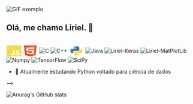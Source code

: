  ![GIF exemplo](https://i.imgur.com/njH8XIX.gif)


## Olá, me chamo Liriel.  👋

<div style="display: inline_block"><br>
  <img align="center" alt="Liriel-Js" height="30" width="40" src="https://raw.githubusercontent.com/devicons/devicon/master/icons/javascript/javascript-plain.svg">
  <img align="center" alt="Liriel-HTML" height="30" width="40" src="https://raw.githubusercontent.com/devicons/devicon/master/icons/html5/html5-original.svg">
    <img align="center" alt="C" height="30" width="60" src="https://img.shields.io/badge/c-%2300599C.svg?style=for-the-badge&logo=c&logoColor=white">
    <img align="center" alt="C++" height="30" width="60" src="https://img.shields.io/badge/c++-%2300599C.svg?style=for-the-badge&logo=c%2B%2B&logoColor=white">
  
  <img align="center" alt="Liriel-Python" height="30" width="40" src="https://raw.githubusercontent.com/devicons/devicon/master/icons/python/python-original.svg">
  <img align="center" alt="Java" height="30" width="60" src="https://img.shields.io/badge/java-%23ED8B00.svg?style=for-the-badge&logo=openjdk&logoColor=white">

  <img align="center" alt="Liriel-Keras" height="30" width="60" src="https://img.shields.io/badge/Keras-%23D00000.svg?style=for-the-badge&logo=Keras&logoColor=white">
   <img align="center" alt="Liriel-MatPlotLib" height="30" width="60" src="https://img.shields.io/badge/Matplotlib-%23ffffff.svg?style=for-the-badge&logo=Matplotlib&logoColor=black">
    <img align="center" alt="Numpy" height="30" width="60" src="https://img.shields.io/badge/numpy-%23013243.svg?style=for-the-badge&logo=numpy&logoColor=white">
    <img align="center" alt="TensorFlow" height="30" width="60" src="https://img.shields.io/badge/TensorFlow-%23FF6F00.svg?style=for-the-badge&logo=TensorFlow&logoColor=white">
        <img align="center" alt="SciPy" height="30" width="70" src="https://img.shields.io/badge/SciPy-%230C55A5.svg?style=for-the-badge&logo=scipy&logoColor=%white">
     





  
  
</div>
  


- 🌱 Atualmente estudando Python voltado para ciência de dados

-->

![Anurag's GitHub stats](https://github-readme-stats.vercel.app/api?username=LirielC&show_icons=true&theme=radical)

